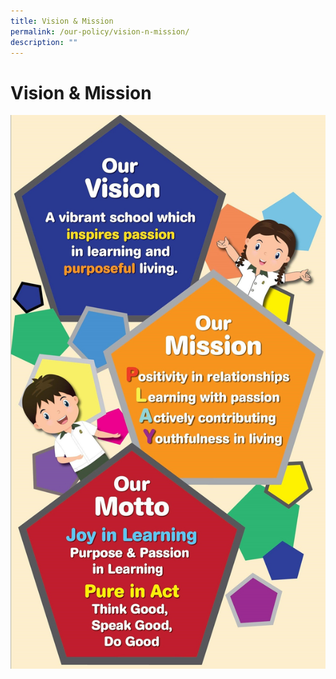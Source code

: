 ```yaml
---
title: Vision & Mission
permalink: /our-policy/vision-n-mission/
description: ""
---
```

# **Vision & Mission**

![](/images/vision%20mission%20motto.jpg)